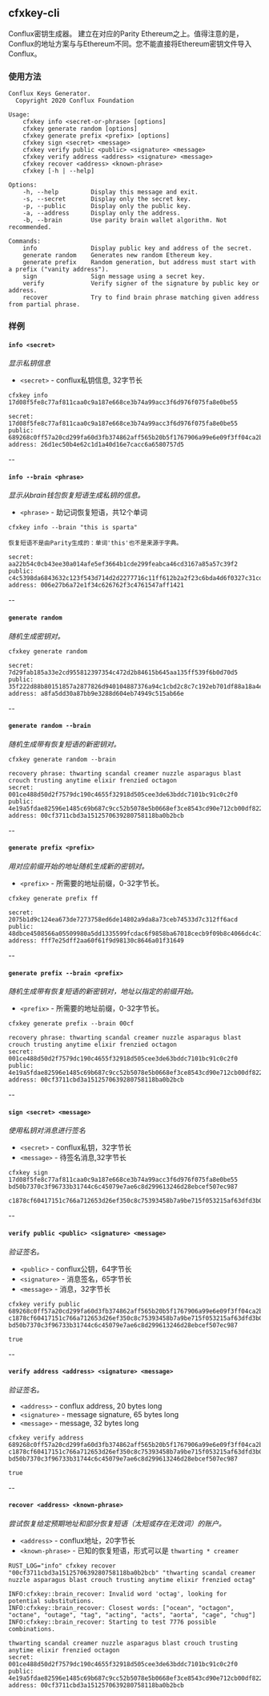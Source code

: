 ## cfxkey-cli

Conflux密钥生成器。 建立在对应的Parity Ethereum之上。值得注意的是，Conflux的地址方案与与Ethereum不同。您不能直接将Ethereum密钥文件导入Conflux。

### 使用方法

```
Conflux Keys Generator.
  Copyright 2020 Conflux Foundation

Usage:
    cfxkey info <secret-or-phrase> [options]
    cfxkey generate random [options]
    cfxkey generate prefix <prefix> [options]
    cfxkey sign <secret> <message>
    cfxkey verify public <public> <signature> <message>
    cfxkey verify address <address> <signature> <message>
    cfxkey recover <address> <known-phrase>
    cfxkey [-h | --help]

Options:
    -h, --help         Display this message and exit.
    -s, --secret       Display only the secret key.
    -p, --public       Display only the public key.
    -a, --address      Display only the address.
    -b, --brain        Use parity brain wallet algorithm. Not recommended.

Commands:
    info               Display public key and address of the secret.
    generate random    Generates new random Ethereum key.
    generate prefix    Random generation, but address must start with a prefix ("vanity address").
    sign               Sign message using a secret key.
    verify             Verify signer of the signature by public key or address.
    recover            Try to find brain phrase matching given address from partial phrase.
```

### 样例

#### `info <secret>`
*显示私钥信息*

- `<secret>` - conflux私钥信息, 32字节长

```
cfxkey info 17d08f5fe8c77af811caa0c9a187e668ce3b74a99acc3f6d976f075fa8e0be55
```

```
secret:  17d08f5fe8c77af811caa0c9a187e668ce3b74a99acc3f6d976f075fa8e0be55
public:  689268c0ff57a20cd299fa60d3fb374862aff565b20b5f1767906a99e6e09f3ff04ca2b2a5cd22f62941db103c0356df1a8ed20ce322cab2483db67685afd124
address: 26d1ec50b4e62c1d1a40d16e7cacc6a6580757d5
```

--


#### `info --brain <phrase>`
*显示从brain钱包恢复短语生成私钥的信息。*

- `<phrase>` - 助记词恢复短语，共12个单词

```
cfxkey info --brain "this is sparta"
```

```
恢复短语不是由Parity生成的：单词'this'也不是来源于字典。

secret:  aa22b54c0cb43ee30a014afe5ef3664b1cde299feabca46cd3167a85a57c39f2
public:  c4c5398da6843632c123f543d714d2d2277716c11ff612b2a2f23c6bda4d6f0327c31cd58c55a9572c3cc141dade0c32747a13b7ef34c241b26c84adbb28fcf4
address: 006e27b6a72e1f34c626762f3c4761547aff1421
```

--

#### `generate random`
*随机生成密钥对。*

```
cfxkey generate random
```

```
secret:  7d29fab185a33e2cd955812397354c472d2b84615b645aa135ff539f6b0d70d5
public:  35f222d88b80151857a2877826d940104887376a94c1cbd2c8c7c192eb701df88a18a4ecb8b05b1466c5b3706042027b5e079fe3a3683e66d822b0e047aa3418
address: a8fa5dd30a87bb9e3288d604eb74949c515ab66e
```

--

#### `generate random --brain`
*随机生成带有恢复短语的新密钥对。*

```
cfxkey generate random --brain
```

```
recovery phrase: thwarting scandal creamer nuzzle asparagus blast crouch trusting anytime elixir frenzied octagon
secret:  001ce488d50d2f7579dc190c4655f32918d505cee3de63bddc7101bc91c0c2f0
public:  4e19a5fdae82596e1485c69b687c9cc52b5078e5b0668ef3ce8543cd90e712cb00df822489bc1f1dcb3623538a54476c7b3def44e1a51dc174e86448b63f42d0
address: 00cf3711cbd3a1512570639280758118ba0b2bcb
```


--

#### `generate prefix <prefix>`
*用<prefix>对应前缀开始的地址随机生成新的密钥对。*

- `<prefix>` - 所需要的地址前缀，0-32字节长。

```
cfxkey generate prefix ff
```

```
secret:  2075b1d9c124ea673de7273758ed6de14802a9da8a73ceb74533d7c312ff6acd
public:  48dbce4508566a05509980a5dd1335599fcdac6f9858ba67018cecb9f09b8c4066dc4c18ae2722112fd4d9ac36d626793fffffb26071dfeb0c2300df994bd173
address: fff7e25dff2aa60f61f9d98130c8646a01f31649
```

--

#### `generate prefix --brain <prefix>`
*随机生成带有恢复短语的新密钥对，地址以<prefix>指定的前缀开始。*

- `<prefix>` - 所需要的地址前缀，0-32字节长。

```
cfxkey generate prefix --brain 00cf
```

```
recovery phrase: thwarting scandal creamer nuzzle asparagus blast crouch trusting anytime elixir frenzied octagon
secret:  001ce488d50d2f7579dc190c4655f32918d505cee3de63bddc7101bc91c0c2f0
public:  4e19a5fdae82596e1485c69b687c9cc52b5078e5b0668ef3ce8543cd90e712cb00df822489bc1f1dcb3623538a54476c7b3def44e1a51dc174e86448b63f42d0
address: 00cf3711cbd3a1512570639280758118ba0b2bcb
```

--

#### `sign <secret> <message>`
*使用私钥对消息进行签名*

- `<secret>` - conflux私钥，32字节长
- `<message>` - 待签名消息,32字节长

```
cfxkey sign 17d08f5fe8c77af811caa0c9a187e668ce3b74a99acc3f6d976f075fa8e0be55 bd50b7370c3f96733b31744c6c45079e7ae6c8d299613246d28ebcef507ec987
```

```
c1878cf60417151c766a712653d26ef350c8c75393458b7a9be715f053215af63dfd3b02c2ae65a8677917a8efa3172acb71cb90196e42106953ea0363c5aaf200
```

--

#### `verify public <public> <signature> <message>`
*验证签名。*

- `<public>` - conflux公钥，64字节长
- `<signature>` - 消息签名，65字节长
- `<message>` - 消息，32字节长

```
cfxkey verify public 689268c0ff57a20cd299fa60d3fb374862aff565b20b5f1767906a99e6e09f3ff04ca2b2a5cd22f62941db103c0356df1a8ed20ce322cab2483db67685afd124 c1878cf60417151c766a712653d26ef350c8c75393458b7a9be715f053215af63dfd3b02c2ae65a8677917a8efa3172acb71cb90196e42106953ea0363c5aaf200 bd50b7370c3f96733b31744c6c45079e7ae6c8d299613246d28ebcef507ec987
```

```
true
```

--

#### `verify address <address> <signature> <message>`
*验证签名。*

- `<address>` - conflux address, 20 bytes long
- `<signature>` - message signature, 65 bytes long
- `<message>` - message, 32 bytes long

```
cfxkey verify address 689268c0ff57a20cd299fa60d3fb374862aff565b20b5f1767906a99e6e09f3ff04ca2b2a5cd22f62941db103c0356df1a8ed20ce322cab2483db67685afd124 c1878cf60417151c766a712653d26ef350c8c75393458b7a9be715f053215af63dfd3b02c2ae65a8677917a8efa3172acb71cb90196e42106953ea0363c5aaf200 bd50b7370c3f96733b31744c6c45079e7ae6c8d299613246d28ebcef507ec987
```

```
true
```

--

#### `recover <address> <known-phrase>`
*尝试恢复给定预期地址和部分恢复短语（太短或存在无效词）的账户。*

- `<address>` - conflux地址，20字节长
- `<known-phrase>` - 已知的恢复短语，形式可以是 `thwarting * creamer`

```
RUST_LOG="info" cfxkey recover "00cf3711cbd3a1512570639280758118ba0b2bcb" "thwarting scandal creamer nuzzle asparagus blast crouch trusting anytime elixir frenzied octag"
```

```
INFO:cfxkey::brain_recover: Invalid word 'octag', looking for potential substitutions.
INFO:cfxkey::brain_recover: Closest words: ["ocean", "octagon", "octane", "outage", "tag", "acting", "acts", "aorta", "cage", "chug"]
INFO:cfxkey::brain_recover: Starting to test 7776 possible combinations.

thwarting scandal creamer nuzzle asparagus blast crouch trusting anytime elixir frenzied octagon
secret:  001ce488d50d2f7579dc190c4655f32918d505cee3de63bddc7101bc91c0c2f0
public:  4e19a5fdae82596e1485c69b687c9cc52b5078e5b0668ef3ce8543cd90e712cb00df822489bc1f1dcb3623538a54476c7b3def44e1a51dc174e86448b63f42d0
address: 00cf3711cbd3a1512570639280758118ba0b2bcb
```
